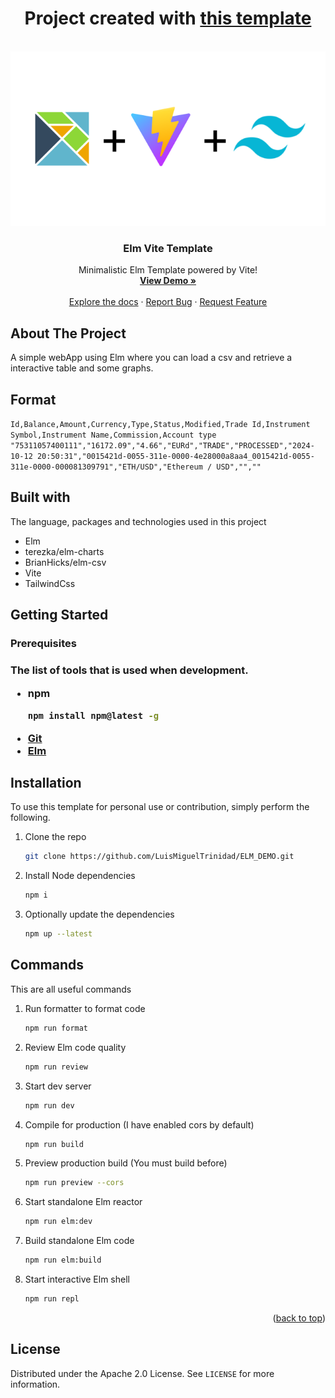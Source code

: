 <a name="readme-top"></a>

<h1 align="center">Project created with <a href="https://github.com/data-miner00/elm-vite-template">this template</a></h1>

<!-- PROJECT LOGO -->
<br />
<div align="center">
  <a href="/">
    <img src="public/assets/elm-vite-tailwind.png" />
  </a>

  <h3 align="center">Elm Vite Template</h3>

  <p align="center">
    Minimalistic Elm Template powered by Vite!
    <br />
    <a href="https://elm-vite-template.vercel.app"><strong>View Demo »</strong></a>
    <br />
    <br />
    <a href="https://github.com/data-miner00/elm-vite-template">Explore the docs</a>
    ·
    <a href="https://github.com/data-miner00/elm-vite-template/issues">Report Bug</a>
    ·
    <a href="https://github.com/data-miner00/elm-vite-template/issues">Request Feature</a>
  </p>
</div>

<!-- ABOUT THE PROJECT -->

<h2>About The Project</h2>

A simple webApp using Elm where you can load a csv and retrieve a interactive table and some graphs.
<br>
<h2>Format</h2>
<code>Id,Balance,Amount,Currency,Type,Status,Modified,Trade Id,Instrument Symbol,Instrument Name,Commission,Account type</code>
<br>
<code>"75311057400111","16172.09","4.66","EURd","TRADE","PROCESSED","2024-10-12 20:50:31","0015421d-0055-311e-0000-4e28000a8aa4_0015421d-0055-311e-0000-000081309791","ETH/USD","Ethereum / USD","",""</code>

<h2>Built with</h2>
The language, packages and technologies used in this project
<ul>
  <li>Elm</li>
  <li>terezka/elm-charts</li>
  <li>BrianHicks/elm-csv</li>
  <li>Vite</li>
  <li>TailwindCss</li>
</ul>


<!-- GETTING STARTED -->

<h2>Getting Started</p2>

<h3>Prerequisites<h3>

The list of tools that is used when development.

- npm
  ```sh
  npm install npm@latest -g
  ```
- [Git](https://git-scm.com/downloads)
- [Elm](https://elm-lang.org/)

<h2>Installation</h2>

To use this template for personal use or contribution, simply perform the following.

1. Clone the repo
   ```sh
   git clone https://github.com/LuisMiguelTrinidad/ELM_DEMO.git
   ```
2. Install Node dependencies
   ```sh
   npm i
   ```
3. Optionally update the dependencies
   ```sh
   npm up --latest
   ```
<h2>Commands</h2>
This are all useful commands

1. Run formatter to format code
   ```sh
   npm run format
   ```
2. Review Elm code quality
   ```sh
   npm run review
   ```
3. Start dev server
   ```sh
   npm run dev
   ```
4. Compile for production (I have enabled cors by default)
   ```sh
   npm run build
   ```
5. Preview production build (You must build before)
   ```sh
   npm run preview --cors
   ```
6. Start standalone Elm reactor
    ```sh
    npm run elm:dev
    ```
7. Build standalone Elm code
    ```sh
    npm run elm:build
    ```
8. Start interactive Elm shell
    ```sh
    npm run repl
    ```

<p align="right">(<a href="#readme-top">back to top</a>)</p>

<h2>License</h2>

Distributed under the Apache 2.0 License. See `LICENSE` for more information.


